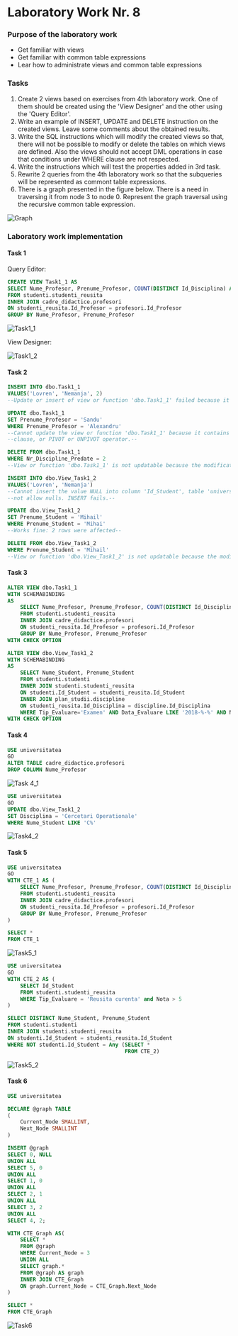 # Laboratory Work Nr. 8

### Purpose of the laboratory work
* Get familiar with views
* Get familiar with common table expressions
* Lear how to administrate views and common table expressions

### Tasks
1. Create 2 views based on exercises from 4th laboratory work. One of them should be created using the 'View Designer' and the other using
the 'Query Editor'.
2. Write an example of INSERT, UPDATE and DELETE instruction on the created views. Leave some comments about the obtained results.
3. Write the SQL instructions which will modify the created views so that, there will not be possible to modify or delete the tables on
which views are defined. Also the views should not accept DML operations in case that conditions under WHERE clause are not respected.
4. Write the instructions which will test the properties added in 3rd task.
5. Rewrite 2 queries from the 4th laboratory work so that the subqueries will be represented as commont table expressions.
6. There is a graph presented in the figure below. There is a need in traversing it from node 3 to node 0. Represent the graph traversal
using the recursive common table expression.

![Graph](https://github.com/Rossnerr/Data-Base/blob/master/DB_Lab.8/Screens/Graph.PNG)

 ### Laboratory work implementation

#### Task 1
Query Editor:
```sql
CREATE VIEW Task1_1 AS
SELECT Nume_Profesor, Prenume_Profesor, COUNT(DISTINCT Id_Disciplina) AS Nr_Discipline_Predate
FROM studenti.studenti_reusita
INNER JOIN cadre_didactice.profesori
ON studenti_reusita.Id_Profesor = profesori.Id_Profesor
GROUP BY Nume_Profesor, Prenume_Profesor
```

![Task1_1](https://github.com/Rossnerr/Data-Base/blob/master/DB_Lab.8/Screens/Task1_1.PNG)

View Designer:

![Task1_2](https://github.com/Rossnerr/Data-Base/blob/master/DB_Lab.8/Screens/Task1_2.PNG)

#### Task 2
```sql
INSERT INTO dbo.Task1_1
VALUES('Lovren', 'Nemanja', 2)
--Update or insert of view or function 'dbo.Task1_1' failed because it contains a derived or constant field.--

UPDATE dbo.Task1_1
SET Prenume_Profesor = 'Sandu'
WHERE Prenume_Profesor = 'Alexandru'
--Cannot update the view or function 'dbo.Task1_1' because it contains aggregates, or a DISTINCT or GROUP BY --
--clause, or PIVOT or UNPIVOT operator.--

DELETE FROM dbo.Task1_1
WHERE Nr_Discipline_Predate = 2
--View or function 'dbo.Task1_1' is not updatable because the modification affects multiple base tables.--

INSERT INTO dbo.View_Task1_2
VALUES('Lovren', 'Nemanja')
--Cannot insert the value NULL into column 'Id_Student', table 'universitatea.studenti.studenti'; column does--
--not allow nulls. INSERT fails.--

UPDATE dbo.View_Task1_2
SET Prenume_Student = 'Mihail'
WHERE Prenume_Student = 'Mihai'
--Works fine: 2 rows were affected--

DELETE FROM dbo.View_Task1_2
WHERE Prenume_Student = 'Mihail'
--View or function 'dbo.View_Task1_2' is not updatable because the modification affects multiple base tables.--
```

#### Task 3
```sql
ALTER VIEW dbo.Task1_1
WITH SCHEMABINDING
AS
	SELECT Nume_Profesor, Prenume_Profesor, COUNT(DISTINCT Id_Disciplina) AS Nr_Discipline_Predate
	FROM studenti.studenti_reusita
	INNER JOIN cadre_didactice.profesori
	ON studenti_reusita.Id_Profesor = profesori.Id_Profesor
	GROUP BY Nume_Profesor, Prenume_Profesor
WITH CHECK OPTION

ALTER VIEW dbo.View_Task1_2
WITH SCHEMABINDING
AS
	SELECT Nume_Student, Prenume_Student
	FROM studenti.studenti
	INNER JOIN studenti.studenti_reusita
	ON studenti.Id_Student = studenti_reusita.Id_Student
	INNER JOIN plan_studii.discipline
	ON studenti_reusita.Id_Disciplina = discipline.Id_Disciplina
	WHERE Tip_Evaluare='Examen' AND Data_Evaluare LIKE '2018-%-%' AND Nota BETWEEN 4 AND 8 AND Disciplina='Baze de date'
WITH CHECK OPTION
```

#### Task 4
```sql
USE universitatea
GO
ALTER TABLE cadre_didactice.profesori
DROP COLUMN Nume_Profesor
```

![Task 4_1](https://github.com/Rossnerr/Data-Base/blob/master/DB_Lab.8/Screens/Task4_1.PNG)

```sql
USE universitatea
GO
UPDATE dbo.View_Task1_2
SET Disciplina = 'Cercetari Operationale'
WHERE Nume_Student LIKE 'C%'
```

![Task4_2](https://github.com/Rossnerr/Data-Base/blob/master/DB_Lab.8/Screens/Task4_2.PNG)

#### Task 5
```sql
USE universitatea
GO
WITH CTE_1 AS (
	SELECT Nume_Profesor, Prenume_Profesor, COUNT(DISTINCT Id_Disciplina) AS Nr_Discipline_Predate
	FROM studenti.studenti_reusita
	INNER JOIN cadre_didactice.profesori
	ON studenti_reusita.Id_Profesor = profesori.Id_Profesor
	GROUP BY Nume_Profesor, Prenume_Profesor
)

SELECT *
FROM CTE_1
```

![Task5_1](https://github.com/Rossnerr/Data-Base/blob/master/DB_Lab.8/Screens/Task5_1.PNG)

```sql
USE universitatea
GO
WITH CTE_2 AS (
	SELECT Id_Student
	FROM studenti.studenti_reusita
	WHERE Tip_Evaluare = 'Reusita curenta' and Nota > 5
)

SELECT DISTINCT Nume_Student, Prenume_Student
FROM studenti.studenti
INNER JOIN studenti.studenti_reusita 
ON studenti.Id_Student = studenti_reusita.Id_Student
WHERE NOT studenti.Id_Student = Any (SELECT *
									 FROM CTE_2)
```

![Task5_2](https://github.com/Rossnerr/Data-Base/blob/master/DB_Lab.8/Screens/Task5_2.PNG)

#### Task 6
```sql
USE universitatea

DECLARE @graph TABLE
(
	Current_Node SMALLINT,
	Next_Node SMALLINT
)

INSERT @graph
SELECT 0, NULL
UNION ALL
SELECT 5, 0
UNION ALL
SELECT 1, 0
UNION ALL
SELECT 2, 1
UNION ALL
SELECT 3, 2
UNION ALL
SELECT 4, 2;

WITH CTE_Graph AS(
	SELECT *
	FROM @graph
	WHERE Current_Node = 3
	UNION ALL
	SELECT graph.*
	FROM @graph AS graph
	INNER JOIN CTE_Graph
	ON graph.Current_Node = CTE_Graph.Next_Node
)

SELECT *
FROM CTE_Graph
```

![Task6](https://github.com/Rossnerr/Data-Base/blob/master/DB_Lab.8/Screens/Task6.PNG)
